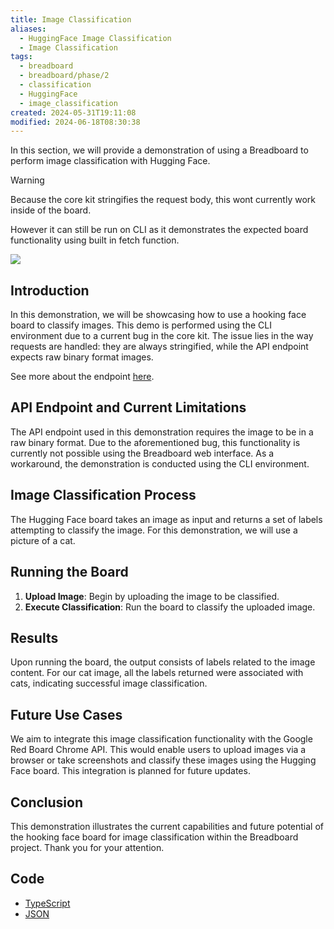 ```yaml
---
title: Image Classification
aliases:
  - HuggingFace Image Classification
  - Image Classification
tags:
  - breadboard
  - breadboard/phase/2
  - classification
  - HuggingFace
  - image_classification
created: 2024-05-31T19:11:08
modified: 2024-06-18T08:30:38
---
```


In this section, we will provide a demonstration of using a Breadboard to perform image classification with Hugging Face.

> [!WARNING]
> Because the core kit stringifies the request body, this wont currently work inside of the board.
>
> However it can still be run on CLI as it demonstrates the expected board functionality using built in fetch function.

![](https://youtu.be/6XrJgXb4gsU)

## Introduction

In this demonstration, we will be showcasing how to use a hooking face board to classify images. This demo is performed using the CLI environment due to a current bug in the core kit. The issue lies in the way requests are handled: they are always stringified, while the API endpoint expects raw binary format images.

See more about the endpoint [here](https://huggingface.co/docs/api-inference/detailed_parameters?code=js#image-classification-task).

## API Endpoint and Current Limitations

The API endpoint used in this demonstration requires the image to be in a raw binary format. Due to the aforementioned bug, this functionality is currently not possible using the Breadboard web interface. As a workaround, the demonstration is conducted using the CLI environment.

## Image Classification Process

The Hugging Face board takes an image as input and returns a set of labels attempting to classify the image. For this demonstration, we will use a picture of a cat.

## Running the Board

1. **Upload Image**: Begin by uploading the image to be classified.
2. **Execute Classification**: Run the board to classify the uploaded image.

## Results

Upon running the board, the output consists of labels related to the image content. For our cat image, all the labels returned were associated with cats, indicating successful image classification.

## Future Use Cases

We aim to integrate this image classification functionality with the Google Red Board Chrome API. This would enable users to upload images via a browser or take screenshots and classify these images using the Hugging Face board. This integration is planned for future updates.

## Conclusion

This demonstration illustrates the current capabilities and future potential of the hooking face board for image classification within the Breadboard project. Thank you for your attention.

## Code

- [TypeScript](https://github.com/ExaDev/breadboard-examples/blob/main/src/examples/image-classification/index.ts)
- [JSON](https://github.com/ExaDev/breadboard-examples/blob/main/src/examples/image-classification/graph.json)

<!--
### Breadboard Web

[Open in Breadboard Web](https://breadboard-ai.web.app/?board=https://raw.githubusercontent.com/ExaDev/breadboard-examples/main/src/examples/image-classification/graph.json)

### Preview Mode

<iframe src="https://breadboard-ai.web.app/?board=https://raw.githubusercontent.com/ExaDev/breadboard-examples/main/src/examples/image-classification/graph.json&embed" style="width: 100%; height: 500px; border: 0;"></iframe>

### Edit Mode

<iframe src="https://breadboard-ai.web.app/?board=https://raw.githubusercontent.com/ExaDev/breadboard-examples/main/src/examples/image-classification/graph.json" style="width: 100%; height: 500px; border: 0;"></iframe>
-->
